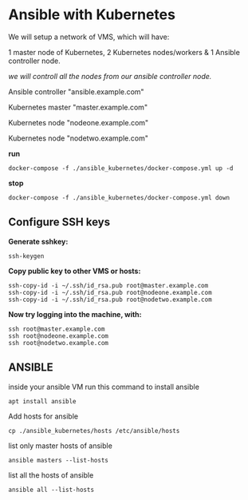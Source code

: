 # Ansible with Kubernetes

We will setup a network of VMS, which will have: 

1 master node of Kubernetes, 2 Kubernetes nodes/workers & 1 Ansible controller node.

*we will controll all the nodes from our ansible controller node.*

Ansible controller "ansible.example.com"

Kubernetes master "master.example.com"

Kubernetes node   "nodeone.example.com"

Kubernetes node "nodetwo.example.com"


**run**
```docker
docker-compose -f ./ansible_kubernetes/docker-compose.yml up -d
```

**stop**
```docker
docker-compose -f ./ansible_kubernetes/docker-compose.yml down
```

## Configure SSH keys


**Generate sshkey:**

```shell
ssh-keygen
```

**Copy public key to other VMS or hosts:**

```shell
ssh-copy-id -i ~/.ssh/id_rsa.pub root@master.example.com
ssh-copy-id -i ~/.ssh/id_rsa.pub root@nodeone.example.com
ssh-copy-id -i ~/.ssh/id_rsa.pub root@nodetwo.example.com
```

**Now try logging into the machine, with:**

```shell
ssh root@master.example.com
ssh root@nodeone.example.com
ssh root@nodetwo.example.com
```

## ANSIBLE
inside your ansible VM run this command to install ansible

```shell
apt install ansible
```

Add hosts for ansible

```shell
cp ./ansible_kubernetes/hosts /etc/ansible/hosts
```

list only master hosts of ansible
```shell
ansible masters --list-hosts
```

list all the hosts of ansible
```shell
ansible all --list-hosts
```
